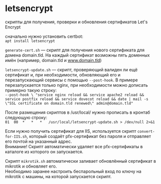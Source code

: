 # letsencrypt
скрипты для получения, проверки и обновления сертификатов Let's Encrypt

сначально нужно установить certbot:  
`apt install letsencrypt`

`generate-cert.sh` &mdash; скрипт для получения нового сертификата для домена domain.tld. На каждый сертификат возможны пять доменных имён (например, domain.tld и www.domain.tld)

`letsencrypt-update.sh` &mdash; скрипт, проверяющий валиден ли ещё сертификат и, при необходимости, обновляющий его и перезапускающий сервисы с помощью `--post-hook`. В примере перезапускается только nginx, при необходимости можно дописать примерно такую строку:  
`--post-hook \
  "service nginx reload && service apache2 reload && service postfix reload && service dovecot reload && date | mail -s \"SSL certificate on domain.tld renewed\" admin@domain.tld"`

После размещения скриптов в /usr/local/ нужно прописать в кронтаб следующую строку:  
`01  00  *   *   *   /usr/local/letsencrypt-update.sh > /dev/null 2>&1`

Если нужно получить сертификат для IIS, используется скрипт `convert-for-IIS.sh`, который создаёт pfx-сертификат без пароля и отправляет его почтой на указанный адрес.  
Внимание! Скрипт автоматически удаляет все pfx-сертификаты в каталоге из которого он запускается.

Скрипт `mikrotik.sh` автоматически заливает обновлённый сертификат в mikrotik и обновляет его.  
Необходимо заранее настроить беспарольный вход по ключу на mikrotik с машины, на которой запускается скрипт.

